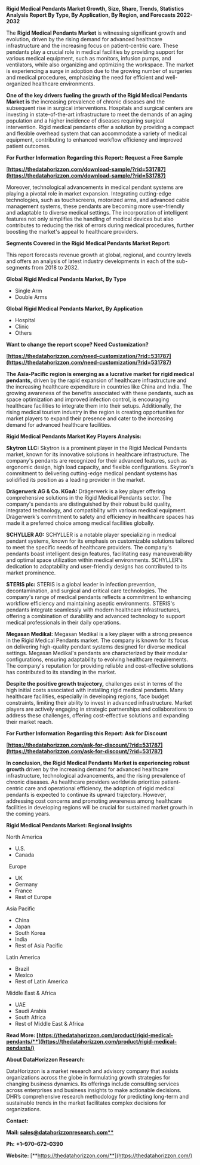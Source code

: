 ﻿**Rigid Medical Pendants Market Growth, Size, Share, Trends, Statistics Analysis Report By Type, By Application, By Region, and Forecasts 2022-2032**


The **Rigid Medical Pendants Market** is witnessing significant growth and evolution, driven by the rising demand for advanced healthcare infrastructure and the increasing focus on patient-centric care. These pendants play a crucial role in medical facilities by providing support for various medical equipment, such as monitors, infusion pumps, and ventilators, while also organizing and optimizing the workspace. The market is experiencing a surge in adoption due to the growing number of surgeries and medical procedures, emphasizing the need for efficient and well-organized healthcare environments.

**One of the key drivers fueling the growth of the Rigid Medical Pendants Market is** the increasing prevalence of chronic diseases and the subsequent rise in surgical interventions. Hospitals and surgical centers are investing in state-of-the-art infrastructure to meet the demands of an aging population and a higher incidence of diseases requiring surgical intervention. Rigid medical pendants offer a solution by providing a compact and flexible overhead system that can accommodate a variety of medical equipment, contributing to enhanced workflow efficiency and improved patient outcomes. 

**For Further Information Regarding this Report: Request a Free Sample**	

[**https://thedatahorizzon.com/download-sample/?rid=531787](https://thedatahorizzon.com/download-sample/?rid=531787)** 

Moreover, technological advancements in medical pendant systems are playing a pivotal role in market expansion. Integrating cutting-edge technologies, such as touchscreens, motorized arms, and advanced cable management systems, these pendants are becoming more user-friendly and adaptable to diverse medical settings. The incorporation of intelligent features not only simplifies the handling of medical devices but also contributes to reducing the risk of errors during medical procedures, further boosting the market's appeal to healthcare providers.

**Segments Covered in the Rigid Medical Pendants Market Report:**

This report forecasts revenue growth at global, regional, and country levels and offers an analysis of latest industry developments in each of the sub-segments from 2018 to 2032.

**Global Rigid Medical Pendants Market, By Type**

- Single Arm
- Double Arms

**Global Rigid Medical Pendants Market, By Application**

- Hospital
- Clinic
- Others

**Want to change the report scope? Need Customization?**

[**https://thedatahorizzon.com/need-customization/?rid=531787](https://thedatahorizzon.com/need-customization/?rid=531787)** 

**The Asia-Pacific region is emerging as a lucrative market for rigid medical pendants,** driven by the rapid expansion of healthcare infrastructure and the increasing healthcare expenditure in countries like China and India. The growing awareness of the benefits associated with these pendants, such as space optimization and improved infection control, is encouraging healthcare facilities to integrate them into their setups. Additionally, the rising medical tourism industry in the region is creating opportunities for market players to expand their presence and cater to the increasing demand for advanced healthcare facilities.

**Rigid Medical Pendants Market Key Players Analysis:** 

**Skytron LLC:** Skytron is a prominent player in the Rigid Medical Pendants market, known for its innovative solutions in healthcare infrastructure. The company's pendants are recognized for their advanced features, such as ergonomic design, high load capacity, and flexible configurations. Skytron's commitment to delivering cutting-edge medical pendant systems has solidified its position as a leading provider in the market.

**Drägerwerk AG & Co. KGaA:** Drägerwerk is a key player offering comprehensive solutions in the Rigid Medical Pendants sector. The company's pendants are distinguished by their robust build quality, integrated technology, and compatibility with various medical equipment. Drägerwerk's commitment to safety and efficiency in healthcare spaces has made it a preferred choice among medical facilities globally.

**SCHYLLER AG:** SCHYLLER is a notable player specializing in medical pendant systems, known for its emphasis on customizable solutions tailored to meet the specific needs of healthcare providers. The company's pendants boast intelligent design features, facilitating easy maneuverability and optimal space utilization within medical environments. SCHYLLER's dedication to adaptability and user-friendly designs has contributed to its market prominence.

**STERIS plc:** STERIS is a global leader in infection prevention, decontamination, and surgical and critical care technologies. The company's range of medical pendants reflects a commitment to enhancing workflow efficiency and maintaining aseptic environments. STERIS's pendants integrate seamlessly with modern healthcare infrastructures, offering a combination of durability and advanced technology to support medical professionals in their daily operations.

**Megasan Medikal:** Megasan Medikal is a key player with a strong presence in the Rigid Medical Pendants market. The company is known for its focus on delivering high-quality pendant systems designed for diverse medical settings. Megasan Medikal's pendants are characterized by their modular configurations, ensuring adaptability to evolving healthcare requirements. The company's reputation for providing reliable and cost-effective solutions has contributed to its standing in the market.

**Despite the positive growth trajectory,** challenges exist in terms of the high initial costs associated with installing rigid medical pendants. Many healthcare facilities, especially in developing regions, face budget constraints, limiting their ability to invest in advanced infrastructure. Market players are actively engaging in strategic partnerships and collaborations to address these challenges, offering cost-effective solutions and expanding their market reach.

**For Further Information Regarding this Report: Ask for Discount**	

[**https://thedatahorizzon.com/ask-for-discount/?rid=531787](https://thedatahorizzon.com/ask-for-discount/?rid=531787)** 

**In conclusion, the Rigid Medical Pendants Market is experiencing robust growth** driven by the increasing demand for advanced healthcare infrastructure, technological advancements, and the rising prevalence of chronic diseases. As healthcare providers worldwide prioritize patient-centric care and operational efficiency, the adoption of rigid medical pendants is expected to continue its upward trajectory. However, addressing cost concerns and promoting awareness among healthcare facilities in developing regions will be crucial for sustained market growth in the coming years.

**Rigid Medical Pendants Market: Regional Insights**

North America

- U.S.
- Canada

` `Europe

- UK
- Germany
- France
- Rest of Europe

Asia Pacific

- China
- Japan
- South Korea
- India
- Rest of Asia Pacific

Latin America

- Brazil
- Mexico
- Rest of Latin America

Middle East & Africa

- UAE
- Saudi Arabia
- South Africa
- Rest of Middle East & Africa

**Read More: [https://thedatahorizzon.com/product/rigid-medical-pendants/**](https://thedatahorizzon.com/product/rigid-medical-pendants/)** 

**About DataHorizzon Research:**

DataHorizzon is a market research and advisory company that assists organizations across the globe in formulating growth strategies for changing business dynamics. Its offerings include consulting services across enterprises and business insights to make actionable decisions. DHR’s comprehensive research methodology for predicting long-term and sustainable trends in the market facilitates complex decisions for organizations.

**Contact:**

**Mail: [sales@datahorizzonresearch.com**](mailto:sales@datahorizzonresearch.com)**

**Ph:** **+1–970–672–0390**

**Website:** [**https://thedatahorizzon.com/**](https://thedatahorizzon.com/)
